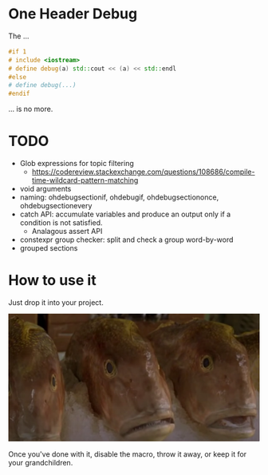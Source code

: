# One Header Debug

The ...

```c++
#if 1 
# include <iostream>
# define debug(a) std::cout << (a) << std::endl
#else
# define debug(...) 
#endif
```

... is no more.

# TODO

- Glob expressions for topic filtering
  - https://codereview.stackexchange.com/questions/108686/compile-time-wildcard-pattern-matching
- void arguments
- naming: ohdebugsectionif, ohdebugif, ohdebugsectiononce, ohdebugsectionevery
- catch API: accumulate variables and produce an output only if a condition is not satisfied.
  - Analagous assert API
- constexpr group checker: split and check a group word-by-word
- grouped sections

# How to use it

Just drop it into your project. 

![](./res/pussy.png)

Once you've done with it, disable the macro, throw it away, or keep it for your grandchildren.
